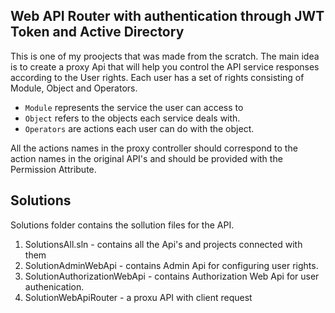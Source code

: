 ## Web API Router with authentication through JWT Token and Active Directory
This is one of my proojects that was made from the scratch. 
The main idea is to create a proxy Api that will help you control the API service responses according to the User rights. 
Each user has a set of rights consisting of Module, Object and Operators.
* ``Module`` represents the service the user can access to
* ``Object`` refers to the objects each service deals with.
* ``Operators`` are actions each user can do with the object.

All the actions names in the proxy controller should correspond to the action names in the original API's and should be provided with the Permission Attribute.

## Solutions
Solutions folder contains the sollution files for the API.
1. SolutionsAll.sln - contains all the Api's and projects connected with them
1. SolutionAdminWebApi - contains Admin Api for configuring user rights.
1. SolutionAuthorizationWebApi - contains Authorization Web Api for user authenication.
1. SolutionWebApiRouter - a proxu API with client request

